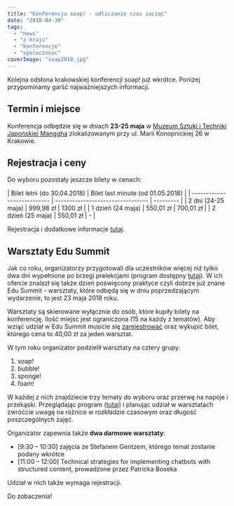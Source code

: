 ```yaml
---
title: "Konferencja soap! - odliczanie czas zacząć"
date: "2018-04-30"
tags:
  - "news"
  - "z-kraju"
  - "konferencje"
  - "spolecznosc"
coverImage: "soap2018.jpg"
---
```


Kolejna odsłona krakowskiej konferencji soap! już wkrótce. Poniżej przypominamy
garść najważniejszych informacji.

## Termin i miejsce

Konferencja odbędzie się w dniach **23-25
maja** w [Muzeum Sztuki i Techniki Japońskiej Manggha](http://manggha.pl/)
zlokalizowanym przy ul. Marii Konopnickiej 26 w Krakowie.

## Rejestracja i ceny

Do wyboru pozostały jeszcze bilety w cenach:

| Bilet letni (do 30.04.2018) | Bilet last minute (od 01.05.2018) |
| --------------------------- | --------------------------------- | --------- |
| 2 dni (24-25 maja)          | 999,98 zł                         | 1300 zł   |
| 1 dzień (24 maja)           | 550,01 zł                         | 700,01 zł |
| 2 dzień (25 maja)           | 550,01 zł                         | -         |

Rejestracja i dodatkowe informacje [tutaj](http://soapconf.com/#ticket).

## Warsztaty Edu Summit

Jak co roku, organizatorzy przygotowali dla uczestników więcej niż tylko dwa dni
wypełnione po brzegi prelekcjami (program dostępny
[tutaj](http://soapconf.com/schedule_2018/)). W ich ofercie znalazł się także
dzień poświęcony praktyce czyli dobrze już znane Edu Summit - warsztaty, które
odbędą się w dniu poprzedzającym wydarzenie, to jest 23 maja 2018 roku.

Warsztaty są skierowane wyłącznie do osób, które kupiły bilety na konferencję.
Ilość miejsc jest ograniczona (15 na każdy z tematów). Aby wziąć udział w Edu
Summit musicie się
[zarejestrować](https://soap-2018-the-best-content-conference.evenea.pl/) oraz
wykupić bilet, którego cena to 40,00 zł za jeden warsztat.

W tym roku organizator podzielił warsztaty na cztery grupy:

1. soap!
2. bubble!
3. sponge!
4. foam!

W każdej z nich znajdziecie trzy tematy do wyboru oraz przerwę na napoje i
przekąski. Przeglądając program ([tutaj](http://soapconf.com/schedule_2018/)) i
planując udział w warsztatach zwróćcie uwagę na różnice w rozkładzie czasowym
oraz długość poszczególnych zajęć.

Organizator zapewnia także **dwa darmowe warsztaty**:

- \[9:30 – 10:30\] zajęcia ze Stefanem Gentzem, którego temat zostanie podany
  wkrótce
- \[11:00 – 12:00\] Technical strategies for implementing chatbots with
  structured content, prowadzone przez Patricka Boseka

Udział w nich także wymaga rejestracji.

Do zobaczenia!
